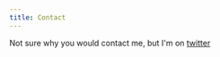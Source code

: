 ```yaml
---
title: Contact
---
```


Not sure why you would contact me, but I'm on [twitter](https://twitter.com/piq9117)
